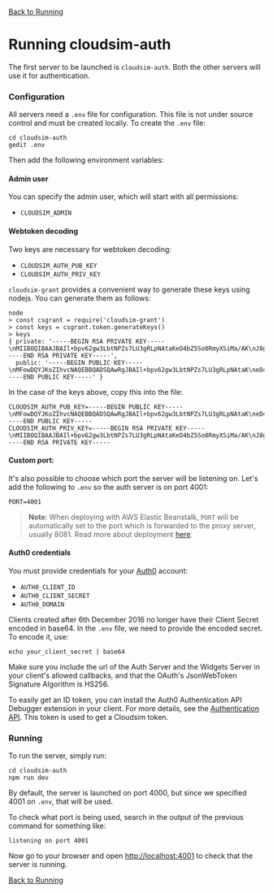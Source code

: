 [Back to Running](Running)

# Running  cloudsim-auth

The first server to be launched is `cloudsim-auth`. Both the other servers
will use it for authentication.

### Configuration ###

All servers need a `.env` file for configuration. This file is not
under source control and must be created locally. To create the `.env`
file:

    cd cloudsim-auth
    gedit .env

Then add the following environment variables:

#### Admin user

You can specify the admin user, which will start with all permissions:

* `CLOUDSIM_ADMIN`

#### Webtoken decoding

Two keys are necessary for webtoken decoding:

* `CLOUDSIM_AUTH_PUB_KEY`
* `CLOUDSIM_AUTH_PRIV_KEY`

`cloudsim-grant` provides a convenient way to generate these keys using
nodejs. You can generate them as follows:

    node
    > const csgrant = require('cloudsim-grant')
    > const keys = csgrant.token.generateKeys()
    > keys
    { private: '-----BEGIN RSA PRIVATE KEY-----\nMIIBOQIBAAJBAIl+bpv62gw3LbtNPZs7LU3gRLpNAtaKeD4bZ5So0RmyXSiMa/AK\nJ8gZ2zZ33NhoHJ47i7AS48OhC4VmSHXETbUCAQUCQG3+vuMvFNaSivw9yuKVvdfm\nnWHXNXhuxpgV7HbtdBSNhF+wAAJ79iCXA82TeotISHxvDs5glrFOXJG69SQLjM0C\nIQDFM4+P44uIgaoAtWbcjAcdokC4IJ8b36yuTlBIij1RtQIhALJ9YNwJY6udsxXA\nGKceRqRgcAENewuGUmmA7E1+eIwBAiEAncLZP+k8bTSIAJEfFtZsF7UAk01MFkyK\nJQtzbTtkQV0CIQCOyrPjOrYi5I9Ema1Sfp7p5sAA15Wi0duHmlakZS08zQIgaU8T\n2vgd3YoM4k0wiCVxgIDY2qA7ZOWDFtNF8pEkQqE=\n-----END RSA PRIVATE KEY-----',
      public: '-----BEGIN PUBLIC KEY-----\nMFowDQYJKoZIhvcNAQEBBQADSQAwRgJBAIl+bpv62gw3LbtNPZs7LU3gRLpNAtaK\neD4bZ5So0RmyXSiMa/AKJ8gZ2zZ33NhoHJ47i7AS48OhC4VmSHXETbUCAQU=\n-----END PUBLIC KEY-----' }

In the case of the keys above, copy this into the file:

    CLOUDSIM_AUTH_PUB_KEY=-----BEGIN PUBLIC KEY-----\nMFowDQYJKoZIhvcNAQEBBQADSQAwRgJBAIl+bpv62gw3LbtNPZs7LU3gRLpNAtaK\neD4bZ5So0RmyXSiMa/AKJ8gZ2zZ33NhoHJ47i7AS48OhC4VmSHXETbUCAQU=\n-----END PUBLIC KEY-----
    CLOUDSIM_AUTH_PRIV_KEY=-----BEGIN RSA PRIVATE KEY-----\nMIIBOQIBAAJBAIl+bpv62gw3LbtNPZs7LU3gRLpNAtaKeD4bZ5So0RmyXSiMa/AK\nJ8gZ2zZ33NhoHJ47i7AS48OhC4VmSHXETbUCAQUCQG3+vuMvFNaSivw9yuKVvdfm\nnWHXNXhuxpgV7HbtdBSNhF+wAAJ79iCXA82TeotISHxvDs5glrFOXJG69SQLjM0C\nIQDFM4+P44uIgaoAtWbcjAcdokC4IJ8b36yuTlBIij1RtQIhALJ9YNwJY6udsxXA\nGKceRqRgcAENewuGUmmA7E1+eIwBAiEAncLZP+k8bTSIAJEfFtZsF7UAk01MFkyK\nJQtzbTtkQV0CIQCOyrPjOrYi5I9Ema1Sfp7p5sAA15Wi0duHmlakZS08zQIgaU8T\n2vgd3YoM4k0wiCVxgIDY2qA7ZOWDFtNF8pEkQqE=\n-----END RSA PRIVATE KEY-----

#### Custom port:

It's also possible to choose which port the server will be listening on. Let's add the
following to `.env` so the auth server is on port 4001:

    PORT=4001

> **Note**: When deploying with AWS Elastic Beanstalk, `PORT` will be automatically set to
the port which is forwarded to the proxy server, usually 8081. Read more about
deployment [here](Deployment).

#### Auth0 credentials

You must provide credentials for your [Auth0](https://auth0.com/) account:

* `AUTH0_CLIENT_ID`
* `AUTH0_CLIENT_SECRET`
* `AUTH0_DOMAIN`

Clients created after 6th December 2016 no longer have their Client Secret encoded in base64. In the `.env` file, we need to provide the encoded secret. To encode it, use:

    echo your_client_secret | base64

Make sure you include the url of the Auth Server and the Widgets Server in your
client's allowed callbacks, and that the OAuth's JsonWebToken Signature Algorithm is HS256.

To easily get an ID token, you can install the Auth0 Authentication API Debugger extension in your client. For more details, see the [Authentication API](https://auth0.com/docs/api/authentication#login). This token is used to get a Cloudsim token.

### Running ###

To run the server, simply run:

    cd cloudsim-auth
    npm run dev

By default, the server is launched on port 4000, but since we specified 4001 on
`.env`, that will be used.

To check what port is being used, search in the output of the previous
command for something like:

    listening on port 4001

Now go to your browser and open
[http://localhost:4001](http://localhost:4001) to check that the server is
running.

[Back to Running](Running)